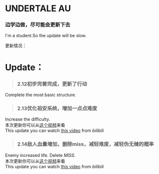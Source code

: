 # UNDERTALE AU  
### 边学边做，尽可能会更新下去      

I'm a student.So the update will be slow.
   




更新情况：  
# Update：
> ### 2.12初步完善完成，更新了行动  
Complete the most basic structure.
> ### 2.13优化祖安系统，增加**一点点**难度  
Increase the difficulty.    
本次更新你可以从[这个视频](https://www.bilibili.com/video/BV1uN411d74z)来看  
This update you can watch [this video](https://www.bilibili.com/video/BV1uN411d74z) from *bilibili*
> ### 2.14敌人血量增加，删除miss，减轻难度，减轻伪无缝的概率  
Enemy increased life. Delete *MISS*.  
本次更新你可以从[这个视频](https://www.bilibili.com/video/BV1f54y1a79M/)来看  
This update you can watch [this video](https://www.bilibili.com/video/BV1f54y1a79M/) from *bilibili*

